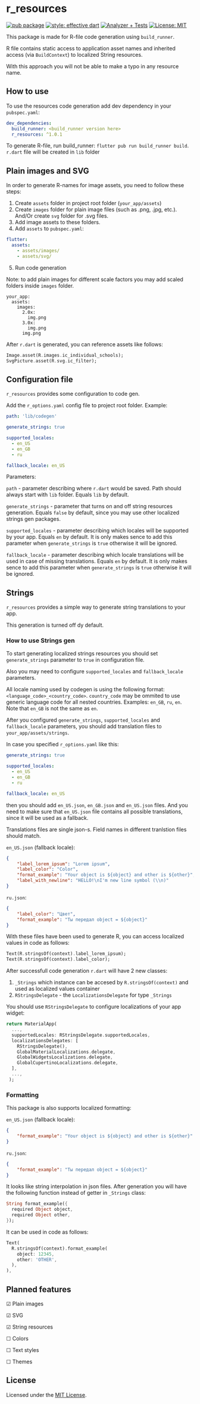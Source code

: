 # r_resources
[![pub package](https://img.shields.io/pub/v/r_resources.svg)](https://pub.dartlang.org/packages/r_resources)
[![style: effective dart](https://img.shields.io/badge/style-effective_dart-40c4ff.svg)](https://pub.dev/packages/effective_dart)
[![Analyzer + Tests](https://github.com/scrinoman/r_resources/actions/workflows/pr_checks.yml/badge.svg)](https://github.com/scrinoman/r_resources/actions/workflows/pr_checks.yml)
[![License: MIT](https://img.shields.io/badge/license-MIT-blue.svg)](https://opensource.org/licenses/MIT)

This package is made for R-file code generation using `build_runner`. 

R file contains static access to application asset names and inherited access (via `BuildContext`) to localized String resources.

With this approach you will not be able to make a typo in any resource name.

## How to use

To use the resources code generation add dev dependency in your `pubspec.yaml`:

```yaml
dev_dependencies:
  build_runner: <build_runner version here>
  r_resources: ^1.0.1
```

To generate R-file, run build_runner: `flutter pub run build_runner build`. `r.dart` file will be created in `lib` folder

## Plain images and SVG 

In order to generate R-names for image assets, you need to follow these steps:

1) Create `assets` folder in project root folder (`your_app/assets`)
2) Create `images` folder for plain image files (such as .png, .jpg, etc.). And/Or create `svg` folder for .svg files.
3) Add image assets to these folders.
4) Add `assets` to `pubspec.yaml`:
```yaml
flutter:
  assets:
    - assets/images/
    - assets/svg/
```
5) Run code generation

Note: to add plain images for different scale factors you may add scaled folders inside `images` folder.  

```
your_app:
  assets:
    images:
      2.0x:
        img.png
      3.0x:
        img.png
      img.png
```

After `r.dart` is generated, you can reference assets like follows:

```dart
Image.asset(R.images.ic_individual_schools);
SvgPicture.asset(R.svg.ic_filter);
```

## Configuration file

`r_resources` provides some configuration to code gen.

Add the `r_options.yaml` config file to project root folder. Example:

```yaml
path: 'lib/codegen'

generate_strings: true

supported_locales:
  - en_US
  - en_GB
  - ru

fallback_locale: en_US
```

Parameters:

`path` - parameter describing where `r.dart` would be saved. Path should always start with `lib` folder. Equals `lib` by default.

`generate_strings` - parameter that turns on and off string resources generation. Equals `false` by default, since you may use other localized strings gen packages. 

`supported_locales` - parameter describing which locales will be supported by your app. Equals `en` by default. It is only makes sence to add this parameter when `generate_strings` is `true` otherwise it will be ignored.

`fallback_locale` - parameter describing which locale translations will be used in case of missing translations. Equals `en` by default. It is only makes sence to add this parameter when `generate_strings` is `true` otherwise it will be ignored.

## Strings

`r_resources` provides a simple way to generate string translations to your app. 

This generation is turned off dy default.

### How to use Strings gen

To start generating localized strings resources you should set `generate_strings` parameter to `true` in configuration file.

Also you may need to configure `supported_locales` and `fallback_locale` parameters.

All locale naming used by codegen is using the following format: `<language_code>_<country_code>`. `country_code` may be ommited to use generic language code for all nested countries. Examples: `en_GB`, `ru`, `en`. Note that `en_GB` is not the same as `en`. 

After you configured `generate_strings`, `supported_locales` and `fallback_locale` parameters, you should add translation files to `your_app/assets/strings`.

In case you specified `r_options.yaml` like this:
```yaml
generate_strings: true

supported_locales:
  - en_US
  - en_GB
  - ru

fallback_locale: en_US
```
then you should add `en_US.json`, `en_GB.json` and `en_US.json` files. And you need to make sure that `en_US.json` file contains all possible translations, since it will be used as a fallback.

Translations files are single json-s. Field names in different tranlstion files should match.

`en_US.json` (fallback locale):
```json
{
    "label_lorem_ipsum": "Lorem ipsum",
    "label_color": "Color",
    "format_example": "Your object is ${object} and other is ${other}",
    "label_with_newline": "HELLO!\nI'm new line symbol (\\n)"
}
```

`ru.json`:
```json
{
    "label_color": "Цвет",
    "format_example": "Ты передал object = ${object}"
}
```

With these files have been used to generate R, you can access localized values in code as follows:

```dart
Text(R.stringsOf(context).label_lorem_ipsum);
Text(R.stringsOf(context).label_color);
```

After successfull code generation `r.dart` will have 2 new classes: 
1) `_Strings` which instance can be accesed by `R.stringsOf(context)` and used as localized values container
2) `RStringsDelegate` - the `LocalizationsDelegate` for type `_Strings`

You should use `RStringsDelegate` to configure localizations of your app widget:

```dart
return MaterialApp(
  ...,
  supportedLocales: RStringsDelegate.supportedLocales,
  localizationsDelegates: [
    RStringsDelegate(),
    GlobalMaterialLocalizations.delegate,
    GlobalWidgetsLocalizations.delegate,
    GlobalCupertinoLocalizations.delegate,
  ],
  ...,
 );
```

### Formatting
This package is also supports localized formatting:

`en_US.json` (fallback locale):
```json
{
    "format_example": "Your object is ${object} and other is ${other}"
}
```

`ru.json`:
```json
{
    "format_example": "Ты передал object = ${object}"
}
```

It looks like string interpolation in json files. After generation you will have the following function instead of getter in `_Strings` class:

```dart
String format_example({
  required Object object,
  required Object other,
});
```

It can be used in code as follows:

```dart
Text(
  R.stringsOf(context).format_example(
    object: 12345,
    other: 'OTHER',
  ),
),
```

## Planned features

☑ Plain images

☑ SVG

☑ String resources

☐ Colors

☐ Text styles

☐ Themes

## License

Licensed under the [MIT License](LICENSE).
